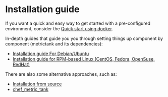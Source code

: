 # Installation guide

If you want a quick and easy way to get started with a pre-configured environment, consider the
[Quick start using docker](https://github.com/raintank/metrictank/blob/master/docs/quick-start-docker.md).

In-depth guides that guide you you through setting things up component by component (metrictank and its dependencies):

* [Installation guide For Debian/Ubuntu](https://github.com/raintank/metrictank/blob/master/docs/installation-deb.md)
* [Installation guide for RPM-based Linux (CentOS, Fedora, OpenSuse, RedHat)](https://github.com/raintank/metrictank/blob/master/docs/installation-rpm.md)


There are also some alternative approaches, such as:
* [Installation from source](https://github.com/raintank/metrictank/blob/master/docs/installation-source.md)
* [chef_metric_tank](https://github.com/raintank/chef_metric_tank)

